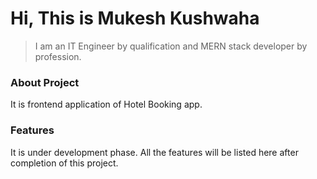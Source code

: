 # Hi, This is Mukesh Kushwaha

> I am an IT Engineer by qualification and MERN stack developer by profession.

### About Project

It is frontend application of Hotel Booking app.

### Features

It is under development phase. All the features will be listed here after completion of this project.
